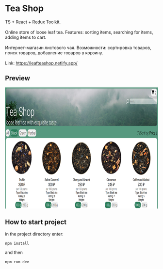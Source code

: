 # Tea Shop
TS + React + Redux Toolkit.  
<br />
Online store of loose leaf tea. Features: sorting items, searching for items, adding items to cart.  
<br />
Интернет-магазин листового чая. Возможности: сортировка товаров, поиск товаров, добавление товаров в корзину.  
<br />
Link: https://leafteashop.netlify.app/

## Preview

<img src="./src/assets/teapreview.PNG" alt="preview" width="1550" height="400">

## How to start project

in the project directory enter:

```js
npm install
```

and then

```js
npm run dev
```
